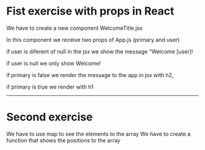 
# Fist exercise with props in React


We have to create a new component WelcomeTitle.jsx

In this component we receive two props of App.js (primary and user)

if user is diferent of null in the jsx we show the message "Welcome [user]!

if user is null we only show Welcome!

if primary is false we render the message to the app in jsx with h2,

if primary is true we render with h1

___________________________________________________________________________

# Second exercise 


We have to use map to see the elements to the array
We have to create a function that shows the positions to the array

